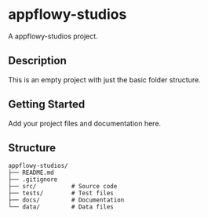 # appflowy-studios

A appflowy-studios project.

## Description

This is an empty project with just the basic folder structure.

## Getting Started

Add your project files and documentation here.

## Structure

```
appflowy-studios/
├── README.md
├── .gitignore
├── src/          # Source code
├── tests/        # Test files
├── docs/         # Documentation
└── data/         # Data files
```
